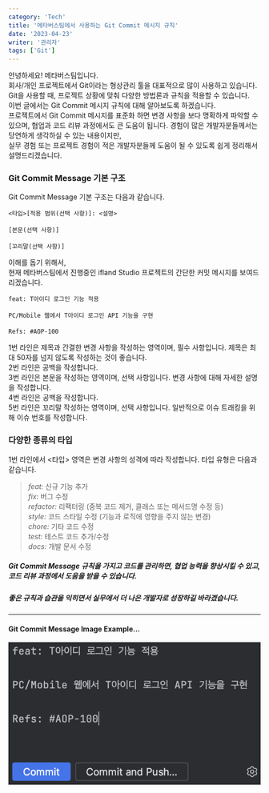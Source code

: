 ```yaml
---
category: 'Tech'
title: '메타버스팀에서 사용하는 Git Commit 메시지 규칙'
date: '2023-04-23'
writer: '관리자'
tags: ['Git']
---
```


안녕하세요! 메타버스팀입니다.  
회사/개인 프로젝트에서 Git이라는 형상관리 툴을 대표적으로 많이 사용하고 있습니다.  
Git을 사용할 때, 프로젝트 상황에 맞춰 다양한 방법론과 규칙을 적용할 수 있습니다.  
이번 글에서는 Git Commit 메시지 규칙에 대해 알아보도록 하겠습니다.  
프로젝트에서 Git Commit 메시지를 표준화 하면 변경 사항을 보다 명확하게 파악할 수 있으며, 협업과 코드 리뷰 과정에서도 큰 도움이 됩니다.
경험이 많은 개발자분들께서는 당연하게 생각하실 수 있는 내용이지만,  
실무 경험 또는 프로젝트 경험이 적은 개발자분들께 도움이 될 수 있도록 쉽게 정리해서 설명드리겠습니다.

### Git Commit Message 기본 구조

Git Commit Message 기본 구조는 다음과 같습니다.

```
<타입>[적용 범위(선택 사항)]: <설명>

[본문(선택 사항)]

[꼬리말(선택 사항)]
```

이해를 돕기 위해서,  
현재 메타버스팀에서 진행중인 ifland Studio 프로젝트의 간단한 커밋 메시지를 보여드리겠습니다.

```
feat: T아이디 로그인 기능 적용

PC/Mobile 웹에서 T아이디 로그인 API 기능을 구현

Refs: #AOP-100
```

1번 라인은 제목과 간결한 변경 사항을 작성하는 영역이며, 필수 사항입니다. 제목은 최대 50자를 넘지 않도록 작성하는 것이 좋습니다.  
2번 라인은 공백을 작성합니다.  
3번 라인은 본문을 작성하는 영역이며, 선택 사항입니다. 변경 사항에 대해 자세한 설명을 작성합니다.  
4번 라인은 공백을 작성합니다.  
5번 라인은 꼬리말 작성하는 영역이며, 선택 사항입니다. 일반적으로 이슈 트래킹을 위해 이슈 번호를 작성합니다.

### 다양한 종류의 타입

1번 라인에서 <타입> 영역은 변경 사항의 성격에 따라 작성합니다. 타입 유형은 다음과 같습니다.

> _feat:_ 신규 기능 추가  
> _fix:_ 버그 수정  
> _refactor:_ 리팩터링 (중복 코드 제거, 클래스 또는 메서드명 수정 등)  
> _style:_ 코드 스타일 수정 (기능과 로직에 영향을 주지 않는 변경)  
> _chore:_ 기타 코드 수정  
> _test:_ 테스트 코드 추가/수정  
> _docs:_ 개발 문서 수정

##### Git Commit Message 규칙을 가지고 코드를 관리하면, 협업 능력을 향상시킬 수 있고, 코드 리뷰 과정에서 도움을 받을 수 있습니다.

##### 좋은 규칙과 습관을 익히면서 실무에서 더 나은 개발자로 성장하길 바라겠습니다.

---

#### Git Commit Message Image Example...

![Git Commit Message Example](images/git-commit-message.png)
